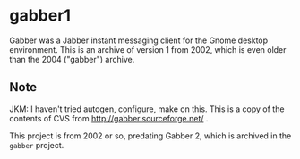 # gabber1
Gabber was a Jabber instant messaging client for the Gnome desktop environment. This is an archive of version 1 from 2002, which is even older than the 2004 ("gabber") archive.

## Note
JKM: I haven't tried autogen, configure, make on this. This is a copy of the contents of CVS from http://gabber.sourceforge.net/ .

This project is from 2002 or so, predating Gabber 2, which is archived in the `gabber` project.
